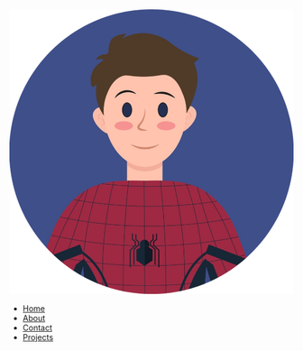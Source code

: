 <img id="avatar" src="./icon.png"/>

* [Home](/)
* [About](./about.md)
* [Contact](./contact.md)
* [Projects](./projects.md)
